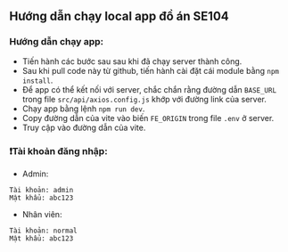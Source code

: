 ## Hướng dẫn chạy local app đồ án SE104

### Hướng dẫn chạy app:

- Tiến hành các bước sau sau khi đã chạy server thành công.
- Sau khi pull code này từ github, tiến hành cài đặt cái module bằng `npm install`.
- Để app có thể kết nối với server, chắc chắn rằng đường dẫn `BASE_URL` trong file `src/api/axios.config.js` khớp với đường link của server.
- Chạy app bằng lệnh `npm run dev`.
- Copy đường dẫn của vite vào biến `FE_ORIGIN` trong file `.env` ở server.
- Truy cập vào đường dẫn của vite.

### ❗Tài khoản đăng nhập:

- Admin:

```
Tài khoản: admin
Mật khẩu: abc123
```

- Nhân viên:

```
Tài khoản: normal
Mật khẩu: abc123
```
